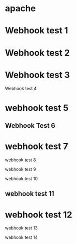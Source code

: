 # apache

# Webhook test 1
# Webhook test 2

# Webhook test 3
Webhook test 4

# webhook test 5
## Webhook Test 6

# webhook test 7

webhook test 8

webhook test 9

webhook test 10

## webhook test 11

# webhook test 12

webhook test 13

webhook test 14
